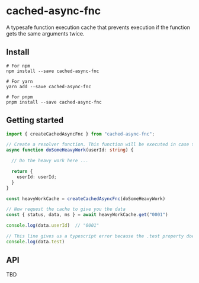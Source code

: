 # cached-async-fnc

A typesafe function execution cache that prevents execution if the function gets the same arguments twice.

## Install

```shell
# For npm
npm install --save cached-async-fnc

# For yarn
yarn add --save cached-async-fnc

# For pnpm
pnpm install --save cached-async-fnc
```

## Getting started

```typescript
import { createCachedAsyncFnc } from "cached-async-fnc";

// Create a resolver function. This function will be executed in case the cache has no response for this request
async function doSomeHeavyWork(userId: string) {

  // Do the heavy work here ...

  return {
    userId: userId;
  }
}

const heavyWorkCache = createCachedAsyncFnc(doSomeHeavyWork)

// Now request the cache to give you the data
const { status, data, ms } = await heavyWorkCache.get("0001")

console.log(data.userId)  // "0001"

// This line gives us a typescript error because the .test property does not exists in the ReturnType of the "doSomeHeavyWork()" function
console.log(data.test)
```

## API
TBD
